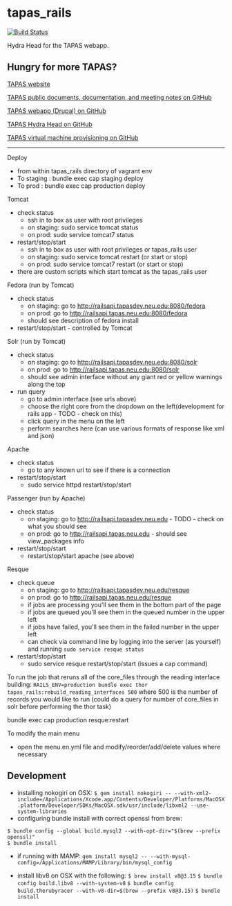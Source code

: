 tapas_rails
===========
[![Build Status](https://travis-ci.org/NEU-DSG/tapas_rails.svg?branch=master)](https://travis-ci.org/NEU-DSG/tapas_rails)

Hydra Head for the TAPAS webapp.


## Hungry for more TAPAS?
[TAPAS website](http://www.tapasproject.org/)

[TAPAS public documents, documentation, and meeting notes on GitHub](https://github.com/NEU-DSG/tapas-docs)

[TAPAS webapp (Drupal) on GitHub](https://github.com/NEU-DSG/tapas)

[TAPAS Hydra Head on GitHub](https://github.com/NEU-DSG/tapas_rails)

[TAPAS virtual machine provisioning on GitHub](https://github.com/NEU-DSG/plattr)


---
Deploy
  - from within tapas_rails directory of vagrant env
  - To staging : bundle exec cap staging deploy
  - To prod : bundle exec cap production deploy

Tomcat
  - check status
    - ssh in to box as user with root privileges
    - on staging: sudo service tomcat status
    - on prod: sudo service tomcat7 status
  - restart/stop/start
    - ssh in to box as user with root privileges or tapas_rails user
    - on staging: sudo service tomcat restart (or start or stop)
    - on prod: sudo service tomcat7 restart (or start or stop)
  - there are custom scripts which start tomcat as the tapas_rails user

Fedora (run by Tomcat)
  - check status
    - on staging: go to http://railsapi.tapasdev.neu.edu:8080/fedora
    - on prod: go to http://railsapi.tapas.neu.edu:8080/fedora
    - should see description of fedora install
  - restart/stop/start - controlled by Tomcat

Solr (run by Tomcat)
  - check status
    - on staging: go to http://railsapi.tapasdev.neu.edu:8080/solr
    - on prod: go to http://railsapi.tapas.neu.edu:8080/solr
    - should see admin interface without any giant red or yellow warnings along the top
  - run query
    - go to admin interface (see urls above)
    - choose the right core from the dropdown on the left(development for rails app - TODO - check on this)
    - click query in the menu on the left
    - perform searches here (can use various formats of response like xml and json)

Apache
  - check status
    - go to any known url to see if there is a connection
  - restart/stop/start
    - sudo service httpd restart/stop/start

Passenger (run by Apache)
  - check status
    - on staging: go to http://railsapi.tapasdev.neu.edu - TODO - check on what you should see
    - on prod: go to http://railsapi.tapas.neu.edu - should see view_packages info
  - restart/stop/start
    - restart/stop/start apache (see above)

Resque
  - check queue
    - on staging: go to http://railsapi.tapasdev.neu.edu/resque
    - on prod: go to http://railsapi.tapas.neu.edu/resque
    - if jobs are processing you'll see them in the bottom part of the page
    - if jobs are queued you'll see them in the queued number in the upper left
    - if jobs have failed, you'll see them in the failed number in the upper left
    - can check via command line by logging into the server (as yourself) and running `sudo service resque status`
  - restart/stop/start
    - sudo service resque restart/stop/start (issues a cap command)




To run the job that reruns all of the core_files through the reading interface building:
  `RAILS_ENV=production bundle exec thor tapas_rails:rebuild_reading_interfaces 500`
  where 500 is the number of records you would like to run (could do a query for number of core_files in solr before performing the thor task)


  bundle exec cap production resque:restart



To modify the main menu
  - open the menu.en.yml file and modify/reorder/add/delete values where necessary


## Development


 - installing nokogiri on OSX: `$ gem install nokogiri -- --with-xml2-include=/Applications/Xcode.app/Contents/Developer/Platforms/MacOSX.platform/Developer/SDKs/MacOSX.sdk/usr/include/libxml2 --use-system-libraries`
 - configuring bundle install with correct openssl from brew:
 ```
 $ bundle config --global build.mysql2 --with-opt-dir="$(brew --prefix openssl)"
 $ bundle install
 ```
 - if running with MAMP: `gem install mysql2 -- --with-mysql-config=/Applications/MAMP/Library/bin/mysql_config`


 - install libv8 on OSX with the following:
  `$ brew install v8@3.15`
  `$ bundle config build.libv8 --with-system-v8`
  `$ bundle config build.therubyracer --with-v8-dir=$(brew --prefix v8@3.15)`
  `$ bundle install`
